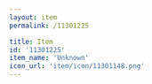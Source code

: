 ```yaml
---
layout: item
permalink: /11301225

title: Item
id: '11301225'
item_name: 'Unknown'
icon_url: 'item/icon/11301148.png'
---
```

